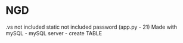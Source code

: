 # NGD
.vs not included
static not included
password (app.py - 21)
Made with mySQL - mySQL server - create TABLE
